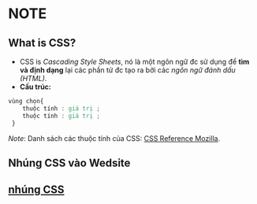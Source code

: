 # NOTE
## What is CSS?
- CSS is *Cascading Style Sheets*, nó là một ngôn ngữ đc sử dụng để **tìm và định dạng** lại các phần tử đc tạo ra bởi các *ngôn ngữ đánh dấu (HTML)*.
- **Cấu trúc:**
```css
vùng chọn{
    thuộc tính : giá trị ;
    thuộc tính : giá trị ;
 }
```
*Note*: Danh sách các thuộc tính của CSS:
[CSS Reference Mozilla](https://developer.mozilla.org/en-US/docs/Web/CSS/Reference).

## Nhúng CSS vào Wedsite

[nhúng CSS](https://www.youtube.com/watch?v=eGXgrSL8k7I)
- 

